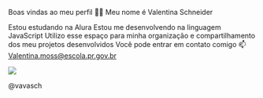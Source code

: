 Boas vindas ao meu perfil 💙💙
Meu nome é Valentina Schneider 

Estou estudando na Alura
Estou me desenvolvendo na linguagem JavaScript
Utilizo esse espaço para minha organização e compartilhamento dos meu projetos desenvolvidos
Você pode entrar em contato comigo 📫
Valentina.moss@escola.pr.gov.br 

![]([https://media.tenor.com/1J-n2oBWMa8AAAAi/peepo-brazil.gif](https://media1.tenor.com/m/yxGoYdNazpsAAAAd/stan-twitter-monkey.gif))

@vavasch
